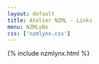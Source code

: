 ```yaml
---
layout: default
title: Atelier NZML - Links
menu: NZMLyNx
css: ['nzmlynx.css']
---
```

{% include nzmlynx.html %}